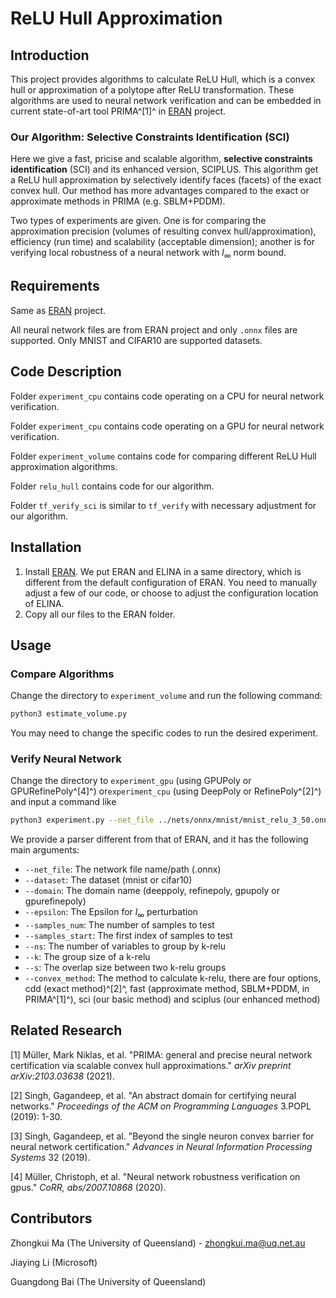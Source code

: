 # ReLU Hull Approximation

## Introduction

This project provides algorithms to calculate ReLU Hull, which is a convex hull or approximation of a polytope after ReLU transformation. These algorithms are used to neural network verification and can be embedded in current state-of-art tool PRIMA^[1]^ in [ERAN](https://github.com/eth-sri/eran) project.

### Our Algorithm: Selective Constraints Identification (SCI)

Here we give a fast, pricise and scalable algorithm, **selective constraints identification** (SCI) and its enhanced version, SCIPLUS. This algorithm get a ReLU hull approximation by selectively identify faces (facets) of the exact convex hull. Our method has more advantages compared to the exact or approximate methods in PRIMA (e.g. SBLM+PDDM).

Two types of experiments are given. One is for comparing the approximation precision (volumes of resulting convex hull/approximation), efficiency (run time) and scalability (acceptable dimension); another is for verifying local robustness of a neural network with $l_{\infty}$ norm bound.

## Requirements

Same as [ERAN](https://github.com/eth-sri/eran) project. 

All neural network files are from ERAN project and only `.onnx` files are supported. Only MNIST and CIFAR10 are supported datasets.

## Code Description

Folder `experiment_cpu` contains code operating on a CPU for neural network verification.

Folder `experiment_cpu` contains code operating on a GPU for neural network verification.

Folder `experiment_volume` contains code for comparing different ReLU Hull approximation algorithms.

Folder `relu_hull` contains code for our algorithm.

Folder `tf_verify_sci` is similar to `tf_verify` with necessary adjustment for our algorithm.

## Installation

1. Install [ERAN](https://github.com/eth-sri/eran). We put ERAN and ELINA in a same directory, which is different from the default configuration of ERAN. You need to manually adjust a few of our code, or choose to adjust the configuration location of ELINA.
2. Copy all our files to the ERAN folder.

## Usage

### Compare Algorithms

Change the directory to `experiment_volume` and run the following command:

```bash
python3 estimate_volume.py
```

You may need to change the specific codes to run the desired experiment.

### Verify Neural Network

Change the directory to `experiment_gpu` (using GPUPoly or GPURefinePoly^[4]^) or`experiment_cpu` (using DeepPoly or RefinePoly^[2]^) and input a command like

```bash
python3 experiment.py --net_file ../nets/onnx/mnist/mnist_relu_3_50.onnx --dataset mnist --domain refinegpupoly --ns 20 --k 3 --s 1 --convex_method sci
```

We provide a parser different from that of ERAN, and it has the following main arguments:

- `--net_file`: The network file name/path (.onnx)
- `--dataset`: The dataset (mnist or cifar10)
- `--domain`: The domain name (deeppoly, refinepoly, gpupoly or gpurefinepoly)
- `--epsilon`: The Epsilon for $l_\infty$ perturbation
- `--samples_num`: The number of samples to test
- `--samples_start`: The first index of samples to test
- `--ns`: The number of variables to group by k-relu
- `--k`: The group size of a k-relu
- `--s`: The overlap size between two k-relu groups
- `--convex_method`: The method to calculate k-relu, there are four options, cdd (exact method)^[2]^, fast (approximate method, SBLM+PDDM, in PRIMA^[1]^), sci (our basic method) and sciplus (our enhanced method)

## Related Research

[1] Müller, Mark Niklas, et al. "PRIMA: general and precise neural network certification via scalable convex hull approximations." *arXiv preprint arXiv:2103.03638* (2021).

[2] Singh, Gagandeep, et al. "An abstract domain for certifying neural networks." *Proceedings of the ACM on Programming Languages* 3.POPL (2019): 1-30.

[3] Singh, Gagandeep, et al. "Beyond the single neuron convex barrier for neural network certification." *Advances in Neural Information Processing Systems* 32 (2019).

[4] Müller, Christoph, et al. "Neural network robustness verification on gpus." *CoRR, abs/2007.10868* (2020).

## Contributors

Zhongkui Ma (The University of Queensland) - zhongkui.ma@uq.net.au

Jiaying Li (Microsoft)

Guangdong Bai (The University of Queensland)